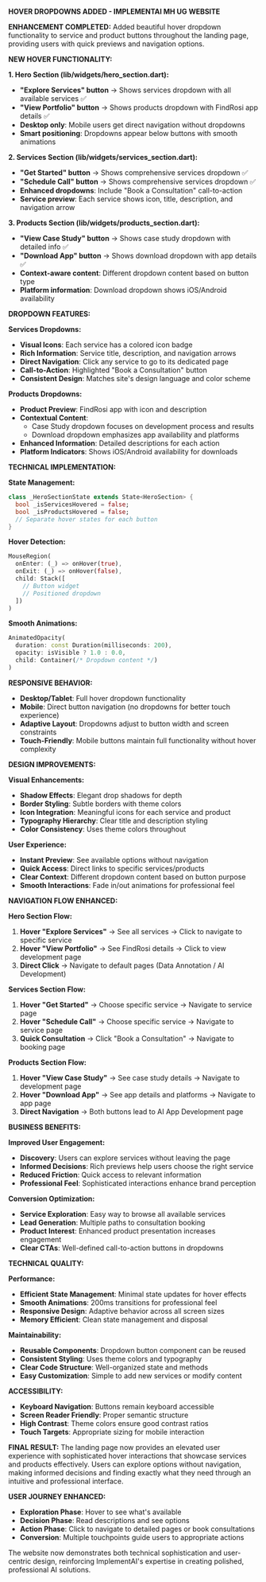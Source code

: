 **HOVER DROPDOWNS ADDED - IMPLEMENTAI MH UG WEBSITE**

**ENHANCEMENT COMPLETED:**
Added beautiful hover dropdown functionality to service and product buttons throughout the landing page, providing users with quick previews and navigation options.

**NEW HOVER FUNCTIONALITY:**

**1. Hero Section (lib/widgets/hero_section.dart):**
- **"Explore Services" button** → Shows services dropdown with all available services ✅
- **"View Portfolio" button** → Shows products dropdown with FindRosi app details ✅
- **Desktop only**: Mobile users get direct navigation without dropdowns
- **Smart positioning**: Dropdowns appear below buttons with smooth animations

**2. Services Section (lib/widgets/services_section.dart):**
- **"Get Started" button** → Shows comprehensive services dropdown ✅
- **"Schedule Call" button** → Shows comprehensive services dropdown ✅
- **Enhanced dropdowns**: Include "Book a Consultation" call-to-action
- **Service preview**: Each service shows icon, title, description, and navigation arrow

**3. Products Section (lib/widgets/products_section.dart):**
- **"View Case Study" button** → Shows case study dropdown with detailed info ✅
- **"Download App" button** → Shows download dropdown with app details ✅
- **Context-aware content**: Different dropdown content based on button type
- **Platform information**: Download dropdown shows iOS/Android availability

**DROPDOWN FEATURES:**

**Services Dropdowns:**
- **Visual Icons**: Each service has a colored icon badge
- **Rich Information**: Service title, description, and navigation arrows
- **Direct Navigation**: Click any service to go to its dedicated page
- **Call-to-Action**: Highlighted "Book a Consultation" button
- **Consistent Design**: Matches site's design language and color scheme

**Products Dropdowns:**
- **Product Preview**: FindRosi app with icon and description
- **Contextual Content**: 
  - Case Study dropdown focuses on development process and results
  - Download dropdown emphasizes app availability and platforms
- **Enhanced Information**: Detailed descriptions for each action
- **Platform Indicators**: Shows iOS/Android availability for downloads

**TECHNICAL IMPLEMENTATION:**

**State Management:**
```dart
class _HeroSectionState extends State<HeroSection> {
  bool _isServicesHovered = false;
  bool _isProductsHovered = false;
  // Separate hover states for each button
}
```

**Hover Detection:**
```dart
MouseRegion(
  onEnter: (_) => onHover(true),
  onExit: (_) => onHover(false),
  child: Stack([
    // Button widget
    // Positioned dropdown
  ])
)
```

**Smooth Animations:**
```dart
AnimatedOpacity(
  duration: const Duration(milliseconds: 200),
  opacity: isVisible ? 1.0 : 0.0,
  child: Container(/* Dropdown content */)
)
```

**RESPONSIVE BEHAVIOR:**
- **Desktop/Tablet**: Full hover dropdown functionality
- **Mobile**: Direct button navigation (no dropdowns for better touch experience)
- **Adaptive Layout**: Dropdowns adjust to button width and screen constraints
- **Touch-Friendly**: Mobile buttons maintain full functionality without hover complexity

**DESIGN IMPROVEMENTS:**

**Visual Enhancements:**
- **Shadow Effects**: Elegant drop shadows for depth
- **Border Styling**: Subtle borders with theme colors
- **Icon Integration**: Meaningful icons for each service and product
- **Typography Hierarchy**: Clear title and description styling
- **Color Consistency**: Uses theme colors throughout

**User Experience:**
- **Instant Preview**: See available options without navigation
- **Quick Access**: Direct links to specific services/products
- **Clear Context**: Different dropdown content based on button purpose
- **Smooth Interactions**: Fade in/out animations for professional feel

**NAVIGATION FLOW ENHANCED:**

**Hero Section Flow:**
1. **Hover "Explore Services"** → See all services → Click to navigate to specific service
2. **Hover "View Portfolio"** → See FindRosi details → Click to view development page
3. **Direct Click** → Navigate to default pages (Data Annotation / AI Development)

**Services Section Flow:**
1. **Hover "Get Started"** → Choose specific service → Navigate to service page
2. **Hover "Schedule Call"** → Choose specific service → Navigate to service page
3. **Quick Consultation** → Click "Book a Consultation" → Navigate to booking page

**Products Section Flow:**
1. **Hover "View Case Study"** → See case study details → Navigate to development page
2. **Hover "Download App"** → See app details and platforms → Navigate to app page
3. **Direct Navigation** → Both buttons lead to AI App Development page

**BUSINESS BENEFITS:**

**Improved User Engagement:**
- **Discovery**: Users can explore services without leaving the page
- **Informed Decisions**: Rich previews help users choose the right service
- **Reduced Friction**: Quick access to relevant information
- **Professional Feel**: Sophisticated interactions enhance brand perception

**Conversion Optimization:**
- **Service Exploration**: Easy way to browse all available services
- **Lead Generation**: Multiple paths to consultation booking
- **Product Interest**: Enhanced product presentation increases engagement
- **Clear CTAs**: Well-defined call-to-action buttons in dropdowns

**TECHNICAL QUALITY:**

**Performance:**
- **Efficient State Management**: Minimal state updates for hover effects
- **Smooth Animations**: 200ms transitions for professional feel
- **Responsive Design**: Adaptive behavior across all screen sizes
- **Memory Efficient**: Clean state management and disposal

**Maintainability:**
- **Reusable Components**: Dropdown button component can be reused
- **Consistent Styling**: Uses theme colors and typography
- **Clear Code Structure**: Well-organized state and methods
- **Easy Customization**: Simple to add new services or modify content

**ACCESSIBILITY:**
- **Keyboard Navigation**: Buttons remain keyboard accessible
- **Screen Reader Friendly**: Proper semantic structure
- **High Contrast**: Theme colors ensure good contrast ratios
- **Touch Targets**: Appropriate sizing for mobile interaction

**FINAL RESULT:**
The landing page now provides an elevated user experience with sophisticated hover interactions that showcase services and products effectively. Users can explore options without navigation, making informed decisions and finding exactly what they need through an intuitive and professional interface.

**USER JOURNEY ENHANCED:**
- **Exploration Phase**: Hover to see what's available
- **Decision Phase**: Read descriptions and see options
- **Action Phase**: Click to navigate to detailed pages or book consultations
- **Conversion**: Multiple touchpoints guide users to appropriate actions

The website now demonstrates both technical sophistication and user-centric design, reinforcing ImplementAI's expertise in creating polished, professional AI solutions.